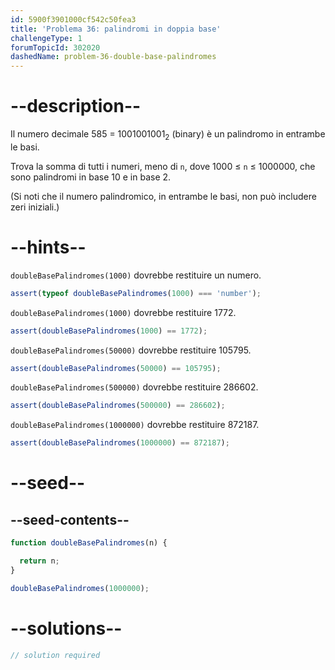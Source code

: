 ```yaml
---
id: 5900f3901000cf542c50fea3
title: 'Problema 36: palindromi in doppia base'
challengeType: 1
forumTopicId: 302020
dashedName: problem-36-double-base-palindromes
---
```


# --description--

Il numero decimale 585 = 1001001001<sub>2</sub> (binary) è un palindromo in entrambe le basi.

Trova la somma di tutti i numeri, meno di `n`, dove 1000 ≤ `n` ≤ 1000000, che sono palindromi in base 10 e in base 2.

(Si noti che il numero palindromico, in entrambe le basi, non può includere zeri iniziali.)

# --hints--

`doubleBasePalindromes(1000)` dovrebbe restituire un numero.

```js
assert(typeof doubleBasePalindromes(1000) === 'number');
```

`doubleBasePalindromes(1000)` dovrebbe restituire 1772.

```js
assert(doubleBasePalindromes(1000) == 1772);
```

`doubleBasePalindromes(50000)` dovrebbe restituire 105795.

```js
assert(doubleBasePalindromes(50000) == 105795);
```

`doubleBasePalindromes(500000)` dovrebbe restituire 286602.

```js
assert(doubleBasePalindromes(500000) == 286602);
```

`doubleBasePalindromes(1000000)` dovrebbe restituire 872187.

```js
assert(doubleBasePalindromes(1000000) == 872187);
```

# --seed--

## --seed-contents--

```js
function doubleBasePalindromes(n) {

  return n;
}

doubleBasePalindromes(1000000);
```

# --solutions--

```js
// solution required
```
